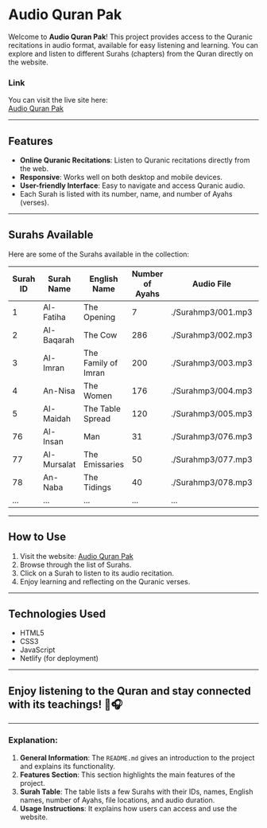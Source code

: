 # Audio Quran Pak

Welcome to **Audio Quran Pak**! This project provides access to the Quranic recitations in audio format, available for easy listening and learning. You can explore and listen to different Surahs (chapters) from the Quran directly on the website.

### Link
You can visit the live site here:  
[Audio Quran Pak](https://shekhfaisal2110.github.io/AudioQuranPak/)

---

## Features

- **Online Quranic Recitations**: Listen to Quranic recitations directly from the web.
- **Responsive**: Works well on both desktop and mobile devices.
- **User-friendly Interface**: Easy to navigate and access Quranic audio.
- Each Surah is listed with its number, name, and number of Ayahs (verses).

---

## Surahs Available

Here are some of the Surahs available in the collection:

| Surah ID | Surah Name | English Name  | Number of Ayahs | Audio File      | Duration  |
|----------|------------|---------------|-----------------|-----------------|-----------|
| 1        | Al-Fatiha  | The Opening   | 7               | ./Surahmp3/001.mp3 | 00:02:10 |
| 2        | Al-Baqarah | The Cow       | 286             | ./Surahmp3/002.mp3 | 01:30:00 |
| 3        | Al-Imran  | The Family of Imran | 200          | ./Surahmp3/003.mp3 | 01:05:00 |
| 4        | An-Nisa   | The Women     | 176             | ./Surahmp3/004.mp3 | 01:10:00 |
| 5        | Al-Maidah | The Table Spread | 120            | ./Surahmp3/005.mp3 | 00:45:30 |
| 76       | Al-Insan  | Man           | 31              | ./Surahmp3/076.mp3 | 00:08:15 |
| 77       | Al-Mursalat | The Emissaries | 50            | ./Surahmp3/077.mp3 | 00:14:50 |
| 78       | An-Naba   | The Tidings   | 40              | ./Surahmp3/078.mp3 | 00:11:12 |
| ...      | ...        | ...           | ...             | ...             | ...       |

---

## How to Use
1. Visit the website: [Audio Quran Pak](https://audioquranpak.netlify.app/)
2. Browse through the list of Surahs.
3. Click on a Surah to listen to its audio recitation.
4. Enjoy learning and reflecting on the Quranic verses.

---
## Technologies Used

- HTML5
- CSS3
- JavaScript
- Netlify (for deployment)

---

## Enjoy listening to the Quran and stay connected with its teachings! 📖🎧

---


### Explanation:

1. **General Information**: The `README.md` gives an introduction to the project and explains its functionality.
2. **Features Section**: This section highlights the main features of the project.
3. **Surah Table**: The table lists a few Surahs with their IDs, names, English names, number of Ayahs, file locations, and audio duration.
4. **Usage Instructions**: It explains how users can access and use the website.
   
